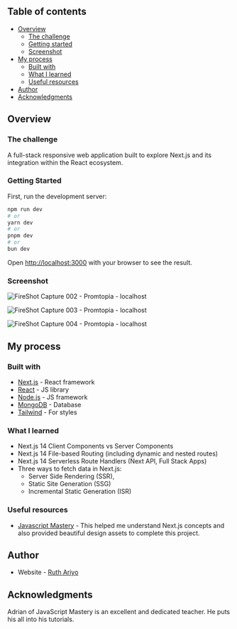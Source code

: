 ## Table of contents

- [Overview](#overview)
  - [The challenge](#the-challenge)
  - [Getting started](#getting-started)
  - [Screenshot](#screenshot)
- [My process](#my-process)
  - [Built with](#built-with)
  - [What I learned](#what-i-learned)
  - [Useful resources](#useful-resources)
- [Author](#author)
- [Acknowledgments](#acknowledgments)
  

## Overview

### The challenge
A full-stack responsive web application built to explore Next.js and its integration within the React ecosystem.

### Getting Started

First, run the development server:

```bash
npm run dev
# or
yarn dev
# or
pnpm dev
# or
bun dev
```

Open [http://localhost:3000](http://localhost:3000) with your browser to see the result.

### Screenshot

![FireShot Capture 002 - Promtopia - localhost](https://github.com/melawlah/ai_prompts_app/assets/42077687/d6d7f1eb-cb1a-4860-a4a0-b4fb80861b64)


![FireShot Capture 003 - Promtopia - localhost](https://github.com/melawlah/ai_prompts_app/assets/42077687/d1680394-cf3e-4e2b-a2c5-dfa726e2565b)


![FireShot Capture 004 - Promtopia - localhost](https://github.com/melawlah/ai_prompts_app/assets/42077687/688231bd-1337-4255-a98f-59808f07fd07)


## My process


### Built with 
- [Next.js](https://nextjs.org/) - React framework
- [React](https://reactjs.org/) - JS library
- [Node.js](https://nodejs.org/) - JS framework
- [MongoDB](https://mongodb.com/) - Database
- [Tailwind](https://tailwindcss.com/) - For styles

### What I learned
- Next.js 14 Client Components vs Server Components
- Next.js 14 File-based Routing (including dynamic and nested routes)
- Next.js 14 Serverless Route Handlers (Next API, Full Stack Apps)
- Three ways to fetch data in Next.js:
   - Server Side Rendering (SSR),
   - Static Site Generation (SSG)
   - Incremental Static Generation (ISR)

### Useful resources
- [Javascript Mastery](https://www.youtube.com/@javascriptmastery) - This helped me understand Next.js concepts and also provided beautiful design assets to complete this project.


## Author

- Website - [Ruth Ariyo](https://www.ruthariyo.com)


## Acknowledgments
Adrian of JavaScript Mastery is an excellent and dedicated teacher. He puts his all into his tutorials.







